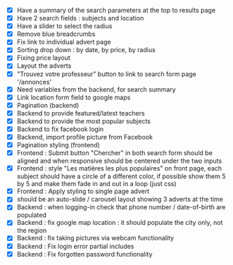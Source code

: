 - [x] Have a summary of the search parameters at the top to results page
- [x] Have 2 search fields : subjects and location
- [x] Have a slider to select the radius
- [x] Remove blue breadcrumbs
- [x] Fix link to individual advert page
- [x] Sorting drop down : by date, by price, by radius
- [x] Fixing price layout
- [x] Layout the adverts
- [x] "Trouvez votre professeur" button to link to search form page '/annonces'
- [x] Need variables from the backend, for search summary
- [x] Link location form field to google maps
- [x] Pagination (backend)
- [x] Backend to provide featured/latest teachers
- [x] Backend to provide the most popular subjects
- [x] Backend to fix facebook login
- [x] Backend, import profile picture from Facebook
- [x] Pagination styling (frontend)
- [x] Frontend : Submit button "Chercher" in both search form should be aligned and when responsive should be centered under the two inputs
- [x] Frontend : style "Les matières les plus populaires" on front page, each subject should have a circle of a different color, if possible show them 5 by 5 and make them fade in and out in a loop (just css)
- [x] Frontend : Apply styling to single page advert
- [x] should be an auto-slide / carousel layout showing 3 adverts at the time
- [x] Backend : when logging-in check that phone number / date-of-birth are populated
- [x] Backend : fix google map location : it should populate the city only, not the region
- [x] Backend : fix taking pictures via webcam functionality
- [x] Backend : Fix login error partial includes
- [x] Backend : Fix forgotten password functionality